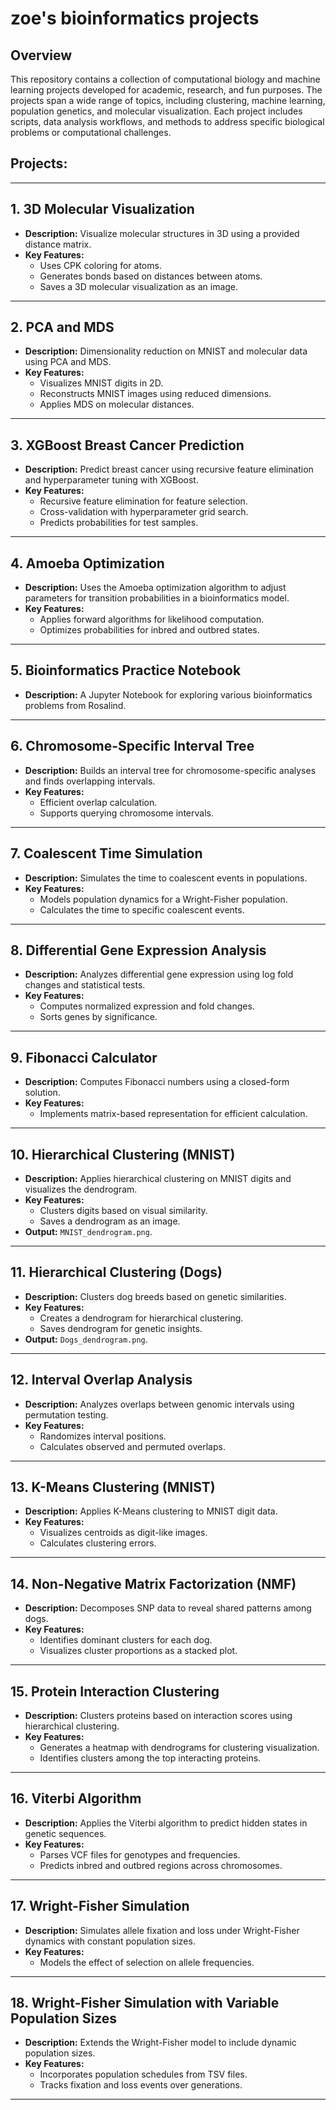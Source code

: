 # zoe's bioinformatics projects

## Overview
This repository contains a collection of computational biology and machine learning projects developed for academic, research, and fun purposes. The projects span a wide range of topics, including clustering, machine learning, population genetics, and molecular visualization. Each project includes scripts, data analysis workflows, and methods to address specific biological problems or computational challenges.

## Projects:
---
## 1. **3D Molecular Visualization**
- **Description:** Visualize molecular structures in 3D using a provided distance matrix.
- **Key Features:**
  - Uses CPK coloring for atoms.
  - Generates bonds based on distances between atoms.
  - Saves a 3D molecular visualization as an image.

---

## 2. **PCA and MDS**
- **Description:** Dimensionality reduction on MNIST and molecular data using PCA and MDS.
- **Key Features:**
  - Visualizes MNIST digits in 2D.
  - Reconstructs MNIST images using reduced dimensions.
  - Applies MDS on molecular distances.

---

## 3. **XGBoost Breast Cancer Prediction**
- **Description:** Predict breast cancer using recursive feature elimination and hyperparameter tuning with XGBoost.
- **Key Features:**
  - Recursive feature elimination for feature selection.
  - Cross-validation with hyperparameter grid search.
  - Predicts probabilities for test samples.

---

## 4. **Amoeba Optimization**
- **Description:** Uses the Amoeba optimization algorithm to adjust parameters for transition probabilities in a bioinformatics model.
- **Key Features:**
  - Applies forward algorithms for likelihood computation.
  - Optimizes probabilities for inbred and outbred states.

---

## 5. **Bioinformatics Practice Notebook**
- **Description:** A Jupyter Notebook for exploring various bioinformatics problems from Rosalind.

---

## 6. **Chromosome-Specific Interval Tree**
- **Description:** Builds an interval tree for chromosome-specific analyses and finds overlapping intervals.
- **Key Features:**
  - Efficient overlap calculation.
  - Supports querying chromosome intervals.

---

## 7. **Coalescent Time Simulation**
- **Description:** Simulates the time to coalescent events in populations.
- **Key Features:**
  - Models population dynamics for a Wright-Fisher population.
  - Calculates the time to specific coalescent events.

---

## 8. **Differential Gene Expression Analysis**
- **Description:** Analyzes differential gene expression using log fold changes and statistical tests.
- **Key Features:**
  - Computes normalized expression and fold changes.
  - Sorts genes by significance.

---

## 9. **Fibonacci Calculator**
- **Description:** Computes Fibonacci numbers using a closed-form solution.
- **Key Features:**
  - Implements matrix-based representation for efficient calculation.

---

## 10. **Hierarchical Clustering (MNIST)**
- **Description:** Applies hierarchical clustering on MNIST digits and visualizes the dendrogram.
- **Key Features:**
  - Clusters digits based on visual similarity.
  - Saves a dendrogram as an image.
- **Output:** `MNIST_dendrogram.png`.

---

## 11. **Hierarchical Clustering (Dogs)**
- **Description:** Clusters dog breeds based on genetic similarities.
- **Key Features:**
  - Creates a dendrogram for hierarchical clustering.
  - Saves dendrogram for genetic insights.
- **Output:** `Dogs_dendrogram.png`.

---

## 12. **Interval Overlap Analysis**
- **Description:** Analyzes overlaps between genomic intervals using permutation testing.
- **Key Features:**
  - Randomizes interval positions.
  - Calculates observed and permuted overlaps.

---

## 13. **K-Means Clustering (MNIST)**
- **Description:** Applies K-Means clustering to MNIST digit data.
- **Key Features:**
  - Visualizes centroids as digit-like images.
  - Calculates clustering errors.

---

## 14. **Non-Negative Matrix Factorization (NMF)**
- **Description:** Decomposes SNP data to reveal shared patterns among dogs.
- **Key Features:**
  - Identifies dominant clusters for each dog.
  - Visualizes cluster proportions as a stacked plot.

---

## 15. **Protein Interaction Clustering**
- **Description:** Clusters proteins based on interaction scores using hierarchical clustering.
- **Key Features:**
  - Generates a heatmap with dendrograms for clustering visualization.
  - Identifies clusters among the top interacting proteins.

---

## 16. **Viterbi Algorithm**
- **Description:** Applies the Viterbi algorithm to predict hidden states in genetic sequences.
- **Key Features:**
  - Parses VCF files for genotypes and frequencies.
  - Predicts inbred and outbred regions across chromosomes.

---

## 17. **Wright-Fisher Simulation**
- **Description:** Simulates allele fixation and loss under Wright-Fisher dynamics with constant population sizes.
- **Key Features:**
  - Models the effect of selection on allele frequencies.

---

## 18. **Wright-Fisher Simulation with Variable Population Sizes**
- **Description:** Extends the Wright-Fisher model to include dynamic population sizes.
- **Key Features:**
  - Incorporates population schedules from TSV files.
  - Tracks fixation and loss events over generations.

---